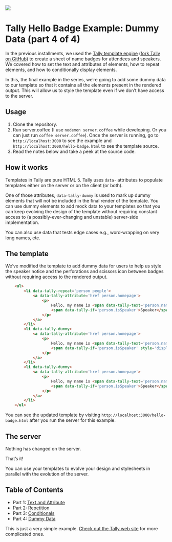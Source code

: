 <img src='http://aralbalkan.com/images/tally-hello-badge-4-dummy-data-v2.png'>

Tally Hello Badge Example: Dummy Data (part 4 of 4)
===

In the previous installments, we used the [Tally template engine](http://tally.jit.su) ([fork Tally on GitHub](https://github.com/aral/tally)) to create a sheet of name badges for attendees and speakers. We covered how to set the text and attributes of elements, how to repeat elements, and how to conditionally display elements.

In this, the final example in the series, we’re going to add some dummy data to our template so that it contains all the elements present in the rendered output. This will allow us to style the template even if we don’t have access to the server.

Usage
---

1. Clone the repository.
2. Run server.coffee (I use ```nodemon server.coffee``` while developing. Or you can just run ```coffee server.coffee```). Once the server is running, go to ```http://localhost:3000``` to see the example and ```http://localhost:3000/hello-badge.html``` to see the template source.
3. Read the notes below and take a peek at the source code.

How it works
---

Templates in Tally are pure HTML 5. Tally uses ```data-``` attributes to populate templates either on the server or on the client (or both).

One of those attributes, ```data-tally-dummy``` is used to mark up dummy elements that will not be included in the final render of the template. You can use dummy elements to add mock data to your templates so that you can keep evolving the design of the template without requiring constant access to (a possibly-ever-changing and unstable) server-side implementation.

You can also use data that tests edge cases e.g., word‐wrapping on very long names, etc.

The template
---

We’ve modified the template to add dummy data for users to help us style the speaker notice and the perforations and scissors icon between badges without requiring access to the rendered output.

```html
	<ul>
		<li data-tally-repeat='person people'>
			<a data-tally-attribute='href person.homepage'>
				<p>
					Hello, my name is <span data-tally-text='person.name'>Inigo Montoya</span>
					<span data-tally-if='person.isSpeaker'>Speaker</span>
				</p>
			</a>
		</li>
		<li data-tally-dummy>
			<a data-tally-attribute='href person.homepage'>
				<p>
					Hello, my name is <span data-tally-text='person.name'>Sarah</span>
					<span data-tally-if='person.isSpeaker' style='display:none'>Speaker</span>
				</p>
			</a>
		</li>
		<li data-tally-dummy>
			<a data-tally-attribute='href person.homepage'>
				<p>
					Hello, my name is <span data-tally-text='person.name'>Joe</span>
					<span data-tally-if='person.isSpeaker'>Speaker</span>
				</p>
			</a>
		</li>
	</ul>
```

You can see the updated template by visiting ```http://localhost:3000/hello-badge.html``` after you run the server for this example.

The server
---

Nothing has changed on the server.

That’s it!

You can use your templates to evolve your design and stylesheets in parallel with the evolution of the server.

Table of Contents
---

* Part 1: [Text and Attribute](https://github.com/aral/tally-hello-badge-1-text-and-attribute)
* Part 2: [Repetition](https://github.com/aral/tally-hello-badge-2-repetition)
* Part 3: [Conditionals](https://github.com/aral/tally-hello-badge-3-conditionals)
* Part 4: [Dummy Data](https://github.com/aral/tally-hello-badge-4-dummy-data)

This is just a very simple example. [Check out the Tally web site](http://tally.jit.su) for more complicated ones.